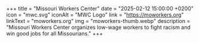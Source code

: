 +++
title = "Missouri Workers Center"
date = "2025-02-12 15:00:00 +0200"
icon = "mwc.svg"
iconAlt = "MWC Logo"
link = "https://moworkers.org"
linkText = "moworkers.org"
img = "moworkers-thumb.webp"
description = "Missouri Workers Center organizes low-wage workers to fight racism and win good jobs for all Missourians."
+++